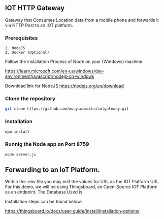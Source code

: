 ## IOT HTTP Gateway
 Gateway that Consumes Location data from a mobile phone and forwards it via HTTP Post to an IOT platform. 
### Prerequisites
    1. NodeJS
    2. Docker (Optional)

Follow the installation Process of Node on your (Windows) machine

https://learn.microsoft.com/en-us/windows/dev-environment/javascript/nodejs-on-windows

Download link for NodeJS
https://nodejs.org/en/download

### Clone the repository

```bash
git clone https://github.com/munyiwamicha/iotgateway.git
```
### Installation

```bash
npm install
```
### Runnig the Node app on Port 8759
```bash
node server.js
```


## Forwarding to an IoT Platform.
Within the .env file you may edit the values for URL as the IOT Platform URL
For this demo, we will be using Thingsboard, an Open-Source IOT Platform as an endpoint.
The Database Used is 

Installation steps can be found below:

https://thingsboard.io/docs/user-guide/install/installation-options/

